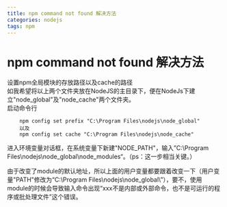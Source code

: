 ```yaml
---
title: npm command not found 解决方法
categories: nodejs
tags: npm
---
```

# npm command not found 解决方法

设置npm全局模块的存放路径以及cache的路径  
如我希望将以上两个文件夹放在NodeJS的主目录下，便在NodeJs下建立"node\_global"及"node\_cache"两个文件夹。  
启动命令行  

		npm config set prefix "C:\Program Files\nodejs\node_global"
		以及
		npm config set cache "C:\Program Files\nodejs\node_cache"

进入环境变量对话框，在系统变量下新建"NODE_PATH"，输入”C:\Program Files\nodejs\node_global\node_modules“。（ps：这一步相当关键。）  

由于改变了module的默认地址，所以上面的用户变量都要跟着改变一下（用户变量"PATH"修改为“C:\Program Files\nodejs\node_global\”），要不，使用module的时候会导致输入命令出现“xxx不是内部或外部命令，也不是可运行的程序或批处理文件”这个错误。